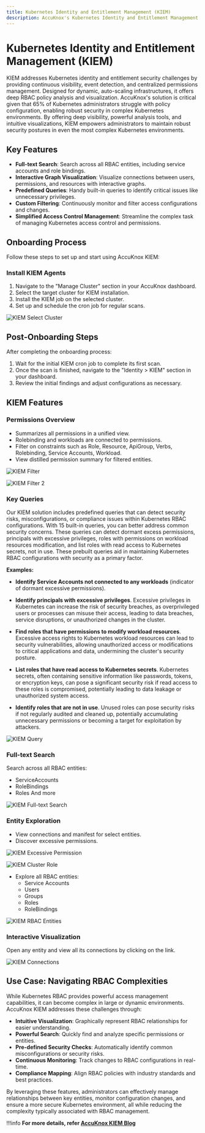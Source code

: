 ```yaml
---
title: Kubernetes Identity and Entitlement Management (KIEM)
description: AccuKnox's Kubernetes Identity and Entitlement Management (KIEM) solution provides continuous visibility, event detection, and centralized permissions management to address Kubernetes identity and entitlement security challenges.
---
```


# Kubernetes Identity and Entitlement Management (KIEM)

KIEM addresses Kubernetes identity and entitlement security challenges by providing continuous visibility, event detection, and centralized permissions management. Designed for dynamic, auto-scaling infrastructures, it offers deep RBAC policy analysis and visualization. AccuKnox's solution is critical given that 65% of Kubernetes administrators struggle with policy configuration, enabling robust security in complex Kubernetes environments. By offering deep visibility, powerful analysis tools, and intuitive visualizations, KIEM empowers administrators to maintain robust security postures in even the most complex Kubernetes environments.

## Key Features

- **Full-text Search**: Search across all RBAC entities, including service accounts and role bindings.
- **Interactive Graph Visualization**: Visualize connections between users, permissions, and resources with interactive graphs.
- **Predefined Queries**: Handy built-in queries to identify critical issues like unnecessary privileges.
- **Custom Filtering**: Continuously monitor and filter access configurations and changes.
- **Simplified Access Control Management**: Streamline the complex task of managing Kubernetes access control and permissions.

## Onboarding Process

Follow these steps to set up and start using AccuKnox KIEM:

### Install KIEM Agents

1. Navigate to the "Manage Cluster" section in your AccuKnox dashboard.
2. Select the target cluster for KIEM installation.
3. Install the KIEM job on the selected cluster.
4. Set up and schedule the cron job for regular scans.

![KIEM Select Cluster](./images/kiem/kiem-select-cluster.png)

## Post-Onboarding Steps

After completing the onboarding process:

1. Wait for the initial KIEM cron job to complete its first scan.
2. Once the scan is finished, navigate to the "Identity > KIEM" section in your dashboard.
3. Review the initial findings and adjust configurations as necessary.

## KIEM Features

### Permissions Overview

- Summarizes all permissions in a unified view.
- Rolebinding and workloads are connected to permissions.
- Filter on constraints such as Role, Resource, ApiGroup, Verbs, Rolebinding, Service Accounts, Workload.
- View distilled permission summary for filtered entities.

![KIEM Filter](./images/kiem/kiem-filter.png)

![KIEM Filter 2](./images/kiem/kiem-filter-2.png)

### Key Queries

Our KIEM solution includes predefined queries that can detect security risks, misconfigurations, or compliance issues within Kubernetes RBAC configurations. With 15 built-in queries, you can better address common security concerns. These queries can detect dormant excess permissions, principals with excessive privileges, roles with permissions on workload resources modification, and list roles with read access to Kubernetes secrets, not in use. These prebuilt queries aid in maintaining Kubernetes RBAC configurations with security as a primary factor.

**Examples:**

- **Identify Service Accounts not connected to any workloads** (indicator of dormant excessive permissions).

- **Identify principals with excessive privileges**. Excessive privileges in Kubernetes can increase the risk of security breaches, as overprivileged users or processes can misuse their access, leading to data breaches, service disruptions, or unauthorized changes in the cluster.

- **Find roles that have permissions to modify workload resources**. Excessive access rights to Kubernetes workload resources can lead to security vulnerabilities, allowing unauthorized access or modifications to critical applications and data, undermining the cluster's security posture.

- **List roles that have read access to Kubernetes secrets**. Kubernetes secrets, often containing sensitive information like passwords, tokens, or encryption keys, can pose a significant security risk if read access to these roles is compromised, potentially leading to data leakage or unauthorized system access.

- **Identify roles that are not in use**. Unused roles can pose security risks if not regularly audited and cleaned up, potentially accumulating unnecessary permissions or becoming a target for exploitation by attackers.

![KIEM Query](./images/kiem/kiem-query.png)

### Full-text Search

Search across all RBAC entities:

- ServiceAccounts
- RoleBindings
- Roles And more

![KIEM Full-text Search](./images/kiem/kiem-full-text-search.png)

### Entity Exploration

- View connections and manifest for select entities.
- Discover excessive permissions.

![KIEM Excessive Permission](./images/kiem/kiem-excessive-permissions.png)

![KIEM Cluster Role](./images/kiem/kiem-cluster-role.png)

- Explore all RBAC entities:
    - Service Accounts
    - Users
    - Groups
    - Roles
    - RoleBindings

![KIEM RBAC Entities](./images/kiem/kiem-rbac-entities.png)

### Interactive Visualization

Open any entity and view all its connections by clicking on the link.

![KIEM Connections](./images/kiem/kiem-connections.png)

## Use Case: Navigating RBAC Complexities

While Kubernetes RBAC provides powerful access management capabilities, it can become complex in large or dynamic environments. AccuKnox KIEM addresses these challenges through:

- **Intuitive Visualization**: Graphically represent RBAC relationships for easier understanding.
- **Powerful Search**: Quickly find and analyze specific permissions or entities.
- **Pre-defined Security Checks**: Automatically identify common misconfigurations or security risks.
- **Continuous Monitoring**: Track changes to RBAC configurations in real-time.
- **Compliance Mapping**: Align RBAC policies with industry standards and best practices.

By leveraging these features, administrators can effectively manage relationships between key entities, monitor configuration changes, and ensure a more secure Kubernetes environment, all while reducing the complexity typically associated with RBAC management.


!!!info
    **For more details, refer [AccuKnox KIEM Blog](https://www.accuknox.com/blog/kubernetes-identity-entitlement-management)**